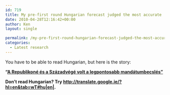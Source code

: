 ```yaml
---
id: 719
title: My pre-first round Hungarian forecast judged the most accurate
date: 2010-04-28T12:16:42+00:00
author: Ken
layout: single

permalink: /my-pre-first-round-hungarian-forecast-judged-the-most-accurate/
categories:
  - Latest research
---
```

You have to be able to read Hungarian, but here is the story:

**&#8220;[A Republikoné és a Századvégé volt a legpontosabb mandátumbecslés&#8221;](http://index.hu/belfold/2010/valasztas/a_republikon_intezete_es_a_szazadvege_volt_a_legpontosabb_mandatumbecsles/)**

**Don&#8217;t read Hungarian? Try <http://translate.google.ie/?hl=en&tab=wT#hu|en|>.**


